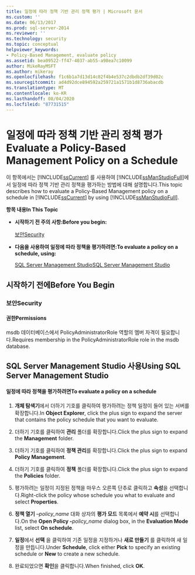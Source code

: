 ```yaml
---
title: 일정에 따라 정책 기반 관리 정책 평가 | Microsoft 문서
ms.custom: ''
ms.date: 06/13/2017
ms.prod: sql-server-2014
ms.reviewer: ''
ms.technology: security
ms.topic: conceptual
helpviewer_keywords:
- Policy-Based Management, evaluate policy
ms.assetid: bea09522-ff47-4037-ab55-a98ea7c10099
author: MikeRayMSFT
ms.author: mikeray
ms.openlocfilehash: f1c6b1a7d13d14c02f4b4e537c2dbdb2df39d02c
ms.sourcegitcommit: ad4d92dce894592a259721a1571b1d8736abacdb
ms.translationtype: MT
ms.contentlocale: ko-KR
ms.lasthandoff: 08/04/2020
ms.locfileid: "87731515"
---
```

# <a name="evaluate-a-policy-based-management-policy-on-a-schedule"></a><span data-ttu-id="fa52d-102">일정에 따라 정책 기반 관리 정책 평가</span><span class="sxs-lookup"><span data-stu-id="fa52d-102">Evaluate a Policy-Based Management Policy on a Schedule</span></span>
  <span data-ttu-id="fa52d-103">이 항목에서는 [!INCLUDE[ssCurrent](../../includes/sscurrent-md.md)] 를 사용하여 [!INCLUDE[ssManStudioFull](../../includes/ssmanstudiofull-md.md)]에서 일정에 따라 정책 기반 관리 정책을 평가하는 방법에 대해 설명합니다.</span><span class="sxs-lookup"><span data-stu-id="fa52d-103">This topic describes how to evaluate a Policy-Based Management policy on a schedule in [!INCLUDE[ssCurrent](../../includes/sscurrent-md.md)] by using [!INCLUDE[ssManStudioFull](../../includes/ssmanstudiofull-md.md)].</span></span>  
  
 <span data-ttu-id="fa52d-104">**항목 내용**</span><span class="sxs-lookup"><span data-stu-id="fa52d-104">**In This Topic**</span></span>  
  
-   <span data-ttu-id="fa52d-105">**시작하기 전 주의 사항:**</span><span class="sxs-lookup"><span data-stu-id="fa52d-105">**Before you begin:**</span></span>  
  
     [<span data-ttu-id="fa52d-106">보안</span><span class="sxs-lookup"><span data-stu-id="fa52d-106">Security</span></span>](#Security)  
  
-   <span data-ttu-id="fa52d-107">**다음을 사용하여 일정에 따라 정책을 평가하려면:**</span><span class="sxs-lookup"><span data-stu-id="fa52d-107">**To evaluate a policy on a schedule, using:**</span></span>  
  
     [<span data-ttu-id="fa52d-108">SQL Server Management Studio</span><span class="sxs-lookup"><span data-stu-id="fa52d-108">SQL Server Management Studio</span></span>](#SSMSProcedure)  
  
##  <a name="before-you-begin"></a><a name="BeforeYouBegin"></a> <span data-ttu-id="fa52d-109">시작하기 전에</span><span class="sxs-lookup"><span data-stu-id="fa52d-109">Before You Begin</span></span>  
  
###  <a name="security"></a><a name="Security"></a> <span data-ttu-id="fa52d-110">보안</span><span class="sxs-lookup"><span data-stu-id="fa52d-110">Security</span></span>  
  
####  <a name="permissions"></a><a name="Permissions"></a> <span data-ttu-id="fa52d-111">권한</span><span class="sxs-lookup"><span data-stu-id="fa52d-111">Permissions</span></span>  
 <span data-ttu-id="fa52d-112">msdb 데이터베이스에서 PolicyAdministratorRole 역할의 멤버 자격이 필요합니다.</span><span class="sxs-lookup"><span data-stu-id="fa52d-112">Requires membership in the PolicyAdministratorRole role in the msdb database.</span></span>  
  
##  <a name="using-sql-server-management-studio"></a><a name="SSMSProcedure"></a> <span data-ttu-id="fa52d-113">SQL Server Management Studio 사용</span><span class="sxs-lookup"><span data-stu-id="fa52d-113">Using SQL Server Management Studio</span></span>  
  
#### <a name="to-evaluate-a-policy-on-a-schedule"></a><span data-ttu-id="fa52d-114">일정에 따라 정책을 평가하려면</span><span class="sxs-lookup"><span data-stu-id="fa52d-114">To evaluate a policy on a schedule</span></span>  
  
1.  <span data-ttu-id="fa52d-115">**개체 탐색기**에서 더하기 기호를 클릭하여 평가하려는 정책 일정이 들어 있는 서버를 확장합니다.</span><span class="sxs-lookup"><span data-stu-id="fa52d-115">In **Object Explorer**, click the plus sign to expand the server that contains the policy schedule that you want to evaluate.</span></span>  
  
2.  <span data-ttu-id="fa52d-116">더하기 기호를 클릭하여 **관리** 폴더를 확장합니다.</span><span class="sxs-lookup"><span data-stu-id="fa52d-116">Click the plus sign to expand the **Management** folder.</span></span>  
  
3.  <span data-ttu-id="fa52d-117">더하기 기호를 클릭하여 **정책 관리**를 확장합니다.</span><span class="sxs-lookup"><span data-stu-id="fa52d-117">Click the plus sign to expand **Policy Management**.</span></span>  
  
4.  <span data-ttu-id="fa52d-118">더하기 기호를 클릭하여 **정책** 폴더를 확장합니다.</span><span class="sxs-lookup"><span data-stu-id="fa52d-118">Click the plus sign to expand the **Policies** folder.</span></span>  
  
5.  <span data-ttu-id="fa52d-119">평가하려는 일정이 지정된 정책을 마우스 오른쪽 단추로 클릭하고 **속성**을 선택합니다.</span><span class="sxs-lookup"><span data-stu-id="fa52d-119">Right-click the policy whose schedule you what to evaluate and select **Properties**.</span></span>  
  
6.  <span data-ttu-id="fa52d-120">**정책 열기** _–policy_name_ 대화 상자의 **평가 모드** 목록에서 **예약 시**를 선택합니다.</span><span class="sxs-lookup"><span data-stu-id="fa52d-120">On the **Open Policy -**_policy_name_ dialog box, in the **Evaluation Mode** list, select **On schedule**.</span></span>  
  
7.  <span data-ttu-id="fa52d-121">**일정**에서 **선택** 을 클릭하여 기존 일정을 지정하거나 **새로 만들기** 를 클릭하여 새 일정을 만듭니다.</span><span class="sxs-lookup"><span data-stu-id="fa52d-121">Under **Schedule**, click either **Pick** to specify an existing schedule or **New** to create a new schedule.</span></span>  
  
8.  <span data-ttu-id="fa52d-122">완료되었으면 **확인**을 클릭합니다.</span><span class="sxs-lookup"><span data-stu-id="fa52d-122">When finished, click **OK**.</span></span>  
  
  
